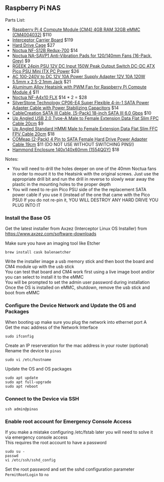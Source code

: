 ## Raspberry Pi NAS 

Parts List:
* [Raspberry Pi 4 Compute Module (CM4) 4GB RAM 32GB eMMC (CM4004032)](https://shopping.google.com/search?q=CM4004032) $110
* [Interceptor Carrier Board](https://www.axzez.com/product-page/interceptor-carrier-board) $119
* [Hard Drive Cage](https://www.amazon.com/dp/B0854QRSC2) $27
* [Noctua NF-S12B Redux-700](https://www.amazon.com/dp/B00L8IYCJI) $14
* [Noctua NA-SAVP1 Anti-Vibration Pads for 120/140mm Fans (16-Pack, Grey)](https://www.amazon.com/dp/B07SWRXT3D) $9
* [RGEEK 24pin PSU 12V DC Input 150W Peak Output Switch DC-DC ATX Pico PSU Mini ITX PC Power](https://www.amazon.com/dp/B07WDG49S8) $26
* [AC 100-240V to DC 12V 10A Power Supply Adapter 12V 10A 120W 5.5mm x 2.5-2.1mm Jack](https://www.amazon.com/dp/B07MXXXBV8) $21
* [Aluminum Alloy Heatsink with PWM Fan for Raspberry Pi Compute Module 4](https://www.amazon.com/dp/B092PMY7RC) $11
* [Noctua NF-A4x10 FLX](https://www.amazon.com/dp/B009NQLT0M) $14 * 2 = $28
* [SilverStone Technology CP06-E4 Super Flexible 4-in-1 SATA Power Adapter Cable with Power Stabilizing Capacitors](https://www.amazon.com/dp/B07KT992G2) $14
* [CableCreation SATA III Cable, [5-Pack] 18-inch SATA III 6.0 Gbps](https://www.amazon.com/dp/B01IBA3ITK) $10
* [Up Angled USB 2.0 Type-A Male to Female Extension Data Flat Slim FPC Cable 20cm](https://www.amazon.com/dp/B094Y293ZM) $9
* [Up Angled Standard HMMI Male to Female Extension Data Flat Slim FFC FPV Cable 20cm](https://www.amazon.com/dp/B07BWG2XT5) $18
* [COMeap (2-Pack) 4 Pin to SATA Female Hard Drive Power Adapter Cable 19cm](https://www.amazon.com/dp/B07JHBJWD4) $11 (DO NOT USE WITHOUT SWITCHING PINS!)
* [Hammond Enclosure 140x140x60mm (1554QGY)](http://tinyurl.com/2p8vmdeu) $18

Notes:
* You will need to drill the holes deeper on one of the 40mm Noctua fans in order to mount it to the Heatsink with the original screws.  Just use the appropriate drill bit and run the drill in reverse to slowly wear away the plastic in the mounting holes to the proper depth
* You will need to re-pin Pico PSU side of the the replacement SATA power cable if you use it (instead of the one that came with the Pico PSU)  If you do not re-pin it, YOU WILL DESTROY ANY HARD DRIVE YOU PLUG INTO IT

### Install the Base OS

Get the latest installer from Axzez (Interceptor Linux OS Installer) from https://www.axzez.com/software-downloads

Make sure you have an imaging tool like Etcher
```console
brew install cask balenaetcher
```
Write the installer image a usb memory stick and then boot the board and CM4 module up with the usb stick  
You can test that board and CM4 work first using a live image boot and/or you can select to install it to the eMMC  
You will be prompted to set the admin user password during installation  
Once the OS is installed on eMMC, shutdown, remove the usb stick and boot from eMMC  

### Configure the Device Network and Update the OS and Packages

When booting up make sure you plug the network into ethernet port A  
Get the mac address of the Network Interface  
```console
sudo ifconfig
```
Create an IP reserveration for the mac address in your router (optional)  
Rename the device to ```pinas```  
```console
sudo vi /etc/hostname
```
Update the OS and OS packages  
```console
sudo apt update
sudo apt full-upgrade
sudo apt reboot
```

### Connect to the Device via SSH

```console
ssh admin@pinas
```

###  Enable root account for Emergency Console Access

If you make a mistake configuring /etc/fstab later you will need to solve it via emergency console access  
This requires the root account to have a password  
```console
sudo su -
passwd
vi /etc/ssh/sshd_config
```
Set the root password and set the sshd configuration parameter ```PermitRootLogin``` to ```no```  
